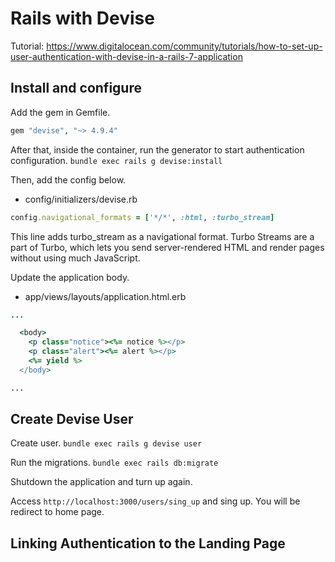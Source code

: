 # Rails with Devise

Tutorial: https://www.digitalocean.com/community/tutorials/how-to-set-up-user-authentication-with-devise-in-a-rails-7-application


## Install and configure

Add the gem in Gemfile.
```rb
gem "devise", "~> 4.9.4"
```

After that, inside the container, run the generator to start authentication configuration.
`bundle exec rails g devise:install`

Then, add the config below.
- config/initializers/devise.rb
```rb
config.navigational_formats = ['*/*', :html, :turbo_stream]
```

This line adds turbo_stream as a navigational format. Turbo Streams are a part of Turbo, which lets you send server-rendered HTML and render pages without using much JavaScript. 

Update the application body.
- app/views/layouts/application.html.erb
```rb
...

  <body>
    <p class="notice"><%= notice %></p> 
    <p class="alert"><%= alert %></p> 
    <%= yield %>
  </body>

...
```

## Create Devise User

Create user.
`bundle exec rails g devise user`

Run the migrations.
`bundle exec rails db:migrate`

Shutdown the application and turn up again.

Access `http://localhost:3000/users/sing_up` and sing up.
You will be redirect to home page.

## Linking Authentication to the Landing Page